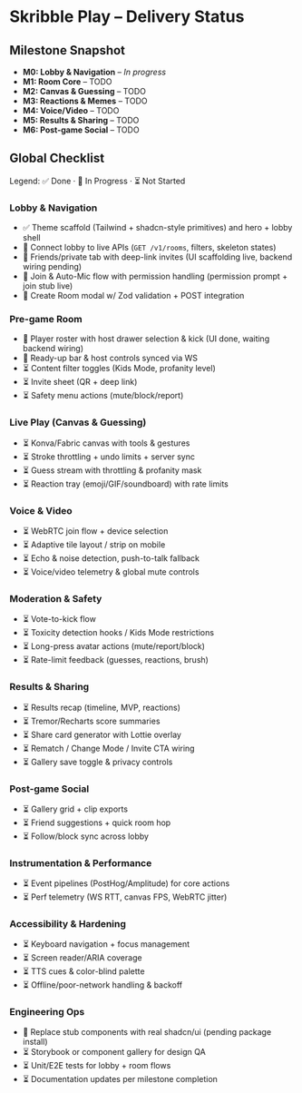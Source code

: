 # Skribble Play – Delivery Status

## Milestone Snapshot
- **M0: Lobby & Navigation** – _In progress_
- **M1: Room Core** – TODO
- **M2: Canvas & Guessing** – TODO
- **M3: Reactions & Memes** – TODO
- **M4: Voice/Video** – TODO
- **M5: Results & Sharing** – TODO
- **M6: Post-game Social** – TODO

## Global Checklist

Legend: ✅ Done · 🚧 In Progress · ⏳ Not Started

### Lobby & Navigation
- ✅ Theme scaffold (Tailwind + shadcn-style primitives) and hero + lobby shell
- 🚧 Connect lobby to live APIs (`GET /v1/rooms`, filters, skeleton states)
- 🚧 Friends/private tab with deep-link invites (UI scaffolding live, backend wiring pending)
- 🚧 Join & Auto-Mic flow with permission handling (permission prompt + join stub live)
- 🚧 Create Room modal w/ Zod validation + POST integration

### Pre-game Room
- 🚧 Player roster with host drawer selection & kick (UI done, waiting backend wiring)
- 🚧 Ready-up bar & host controls synced via WS
- ⏳ Content filter toggles (Kids Mode, profanity level)
- ⏳ Invite sheet (QR + deep link)
- ⏳ Safety menu actions (mute/block/report)

### Live Play (Canvas & Guessing)
- ⏳ Konva/Fabric canvas with tools & gestures
- ⏳ Stroke throttling + undo limits + server sync
- ⏳ Guess stream with throttling & profanity mask
- ⏳ Reaction tray (emoji/GIF/soundboard) with rate limits

### Voice & Video
- ⏳ WebRTC join flow + device selection
- ⏳ Adaptive tile layout / strip on mobile
- ⏳ Echo & noise detection, push-to-talk fallback
- ⏳ Voice/video telemetry & global mute controls

### Moderation & Safety
- ⏳ Vote-to-kick flow
- ⏳ Toxicity detection hooks / Kids Mode restrictions
- ⏳ Long-press avatar actions (mute/report/block)
- ⏳ Rate-limit feedback (guesses, reactions, brush)

### Results & Sharing
- ⏳ Results recap (timeline, MVP, reactions)
- ⏳ Tremor/Recharts score summaries
- ⏳ Share card generator with Lottie overlay
- ⏳ Rematch / Change Mode / Invite CTA wiring
- ⏳ Gallery save toggle & privacy controls

### Post-game Social
- ⏳ Gallery grid + clip exports
- ⏳ Friend suggestions + quick room hop
- ⏳ Follow/block sync across lobby

### Instrumentation & Performance
- ⏳ Event pipelines (PostHog/Amplitude) for core actions
- ⏳ Perf telemetry (WS RTT, canvas FPS, WebRTC jitter)

### Accessibility & Hardening
- ⏳ Keyboard navigation + focus management
- ⏳ Screen reader/ARIA coverage
- ⏳ TTS cues & color-blind palette
- ⏳ Offline/poor-network handling & backoff

### Engineering Ops
- 🚧 Replace stub components with real shadcn/ui (pending package install)
- ⏳ Storybook or component gallery for design QA
- ⏳ Unit/E2E tests for lobby + room flows
- ⏳ Documentation updates per milestone completion
